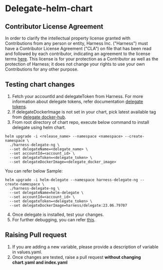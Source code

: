 # Delegate-helm-chart

## Contributor License Agreement

In order to clarify the intellectual property license granted with Contributions from any person or entity, Harness Inc. ("Harness") must have a Contributor License Agreement ("CLA") on file that has been read and followed by each contributor, indicating an agreement to the license terms [here](https://github.com/harness-apps/delegate-helm-chart/blob/main/Contributor_license_agreement.md). This license is for your protection as a Contributor as well as the protection of Harness; it does not change your rights to use your own Contributions for any other purpose.

## Testing chart changes
1. Fetch your accountId and delegateToken from Harness. For more information about delegate tokens, refer documentation [delegate tokens](https://developer.harness.io/docs/platform/delegates/secure-delegates/secure-delegates-with-tokens/).
2. If delegateDockerImage is not set in your chart, pick latest available tag from [delegate docker-hub](https://hub.docker.com/repository/docker/harness/delegate/tags?page=1&ordering=last_updated).
3. From root directory of chart repo, execute below command to install delegate using helm chart.
```console
helm upgrade -i <release_name> --namespace <namespace> --create-namespace \
  ./harness-delegate-ng \
  --set delegateName=<delegate_name> \
  --set accountId=<account_id> \
  --set delegateToken=<delegate_token> \
  --set delegateDockerImage=<delegate_docker_image>
```

You can refer below Sample:
```console
helm upgrade -i helm-delegate --namespace harness-delegate-ng --create-namespace \
  ./harness-delegate-ng \
  --set delegateName=helm-delegate \
  --set accountId=<account_id> \
  --set delegateToken=<delegate_token> \
  --set delegateDockerImage=harness/delegate:23.06.79707
```
4. Once delegate is installed, test your changes.
5. For further debugging, you can refer [this](https://helm.sh/docs/chart_template_guide/debugging/).

## Raising Pull request
1. If you are adding a new variable, please provide a description of variable in values.yaml.
2. Once changes are tested, raise a pull request **without changing chart.yaml and index.yaml**
